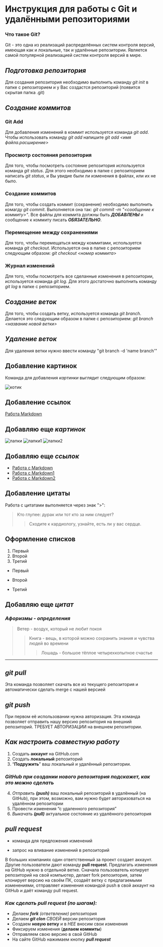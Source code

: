 # **Инструкция для работы с Git и удалёнными репозиториями**

### Что такое Git?

Git - это одна из реализаций распределённых систем контроля версий, имеющая как и локальные, так и удалённые репозитории. Является самой популярной реализацией систем контроля версий в мире.

## *Подготовка репозитория*
Для создания репозитория необходимо выполнить команду *git init* в папке с репозиторием и у Вас создастся репозиторий (появится скрытая папка .git)

## *Создание коммитов*

### **Git Add**
Для добавления изменений в коммит используется команда *git add*. Чтобы использовать команду *git add* напишите *git add <имя файла.расширение>*

### **Просмотр состояния репозитория**
Для того, чтобы посмотреть состояние репозитория используется команда *git status*. Для этого необходимо в папке с репозиторием написать *git status*, и Вы увидие были ли изменения в файлах, или их не было.

### **Создание коммитов**
Для того, чтобы создать коммит (сохранение) необходимо выполнить комагду *git commit*. Выполняется она так: *git commit -m "<сообщение к коммиту>"*. Все файлы для коммита должны быть ***ДОБАВЛЕНЫ*** и сообщение к коммиту писать ***ОБЯЗАТЕЛЬНО***.

### **Перемещение между сохранениями**
Для того, чтобы перемещаться между коммитами, используется команда *git checkout*. Используется она в папке с репозиторием следующим образом: *git checkout <номер коммита>*

### **Журнал изменений**
Для того, чтобы посмотреть все сделанные изменения в репозитории, используется команда *git log*. Для этого достаточно выполнить команду *git log* в папке с репозиторием.

## *Создание веток*
Для того, чтобы создать ветку, используется команда *git branch*. Делается это следующим образом в папке с репозиторием: *git branch <название новой ветки>*

## *Удаление веток*
Для удаления ветки нужно ввести команду "git branch -d 'name branch'"


## Добавление картинок
Команда для добавления *картинки* выглядит следующим образом:

![котик](https://avatars.mds.yandex.net/i?id=e3ace26227a0f26d733f36b8ffaddccf-3986582-images-thumbs&n=13)

## Добавление ссылок

[Работа Markdown](https://gist.github.com/Jekins/2bf2d0638163f1294637)

 ## Добавляю еще ***картинок***

 ![лапки](https://avatars.mds.yandex.net/i?id=2c58d8094943e9f7ba73243ab6f4fbb4-5616646-images-thumbs&n=13)
![лапки1](https://avatars.mds.yandex.net/i?id=d57bbe3f14586cf2159c48536df699e4-4080866-images-thumbs&n=13)
![лапки2](https://avatars.mds.yandex.net/i?id=77250c93ba01900f1c89ef3e10e46787-5243206-images-thumbs&n=13)

## Добавляю еще ***ссылок***

* [Работа c Markdown](https://learn.microsoft.com/ru-ru/contribute/markdown-reference)
* [Работа с Markdown1](https://texterra.ru/blog/ischerpyvayushchaya-shpargalka-po-sintaksisu-razmetki-markdown-na-zametku-avtoram-veb-razrabotchikam.html)
* [Работа с Markdown2](https://htmlacademy.ru/blog/html/markdown)
 ## Добавление цитаты

 Работа с цитатами выполняется через знак ">":
 
 >Кто глупее: дурак или тот кто за ним следует?
 >>Сходите к кардиологу, узнайте, есть ли у вас сердце.

 ## Оформление списков

 1. Первый
 2. Второй
 3. Третий

 * Первый
 - Второй
 + Третий

 ## Добавляю еще ***цитат***
### *Афоризмы - определения*
>Ветер - воздух, который не любит покоя
>>Книга - вещь, в которой можно сохранить знания и чувства людей во времени
>>>Лошадь - большое тёплое четырехкопытное счастье
---
## ***git pull***
Эта команда позволяет скачать все из текущего репозитория и автоматически сделать merge с нашей версией

## ***git push***
При первом её использовании нужна авторизация.
Эта команда позволяет отправить нашу версию репозитория на внешний репозиторий. ТРЕБУЕТ АВТОРИЗАЦИИ на внешнем репозитории.

## *Как настроить совместную работу*

1. Создать **аккаунт** на GitHub.com
2. Создать **локальный** репозиторий
3. “**Подружить**” ваш локальный и удалённый репозитории. 
    
### *GitHub при создании нового репозитория подскажет, как это можно сделать*
    
4. *Отправить __(push)__* ваш локальный репозиторий в удалённый (на GitHub), при этом, возможно, вам нужно будет авторизоваться на удалённом репозитории
5. Провести изменения “с удаленного репозитория”
6. _Выкачать **(pull)**_ актуальное состояние из удалённого репозитория

## ***pull request***

- команда для предложения изменений 

- запрос на вливание изменений в репозиторий

В больших компаниях один ответственный за проект создает аккаунт. Другие пользователи дают команду **pull request**. Предлагать изменения на GitHub нужно в отдельной ветке. 
Сначала пользователь копирует репозиторий на свой компьютер, делает fork репозитория, затем клонирует версию на своём ПК, создаёт ветку с предлагаемыми изменениями, отправляет изменения командой push в свой аккаунт на GitHub и даёт команду pull request.

### *Как сделать pull request (по шагам):*

- Делаем ***fork*** *(ответвление)* репозитория
- Делаем ***git clon*** *СВОЕЙ* версии репозитория
- Создаем **новую ветку** и в *НЕЕ* вносим свои изменения
- Фиксируем изменения (**делаем коммиты**)
- Отправляем свою версию в свой GitHub
- На сайте GitHub нажимаем кнопку ***pull request***